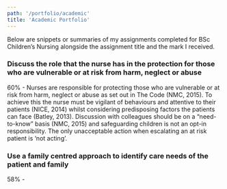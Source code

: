 ```yaml
---
path: '/portfolio/academic'
title: 'Academic Portfolio'
---
```


Below are snippets or summaries of my assignments completed for BSc Children’s Nursing alongside the assignment title and the mark I received.

<react-collapsible trigger="Level 4">

### Discuss the role that the nurse has in the protection for those who are vulnerable or at risk from harm, neglect or abuse

60% - Nurses are responsible for protecting those who are vulnerable or at risk from harm, neglect or abuse as set out in The Code (NMC, 2015). To achieve this the nurse must be vigilant of behaviours and attentive to their patients (NICE, 2014) whilst considering predisposing factors the patients can face (Batley, 2013).  Discussion with colleagues should be on a “need-to-know” basis (NMC, 2015) and safeguarding children is not an opt-in responsibility. The only unacceptable action when escalating an at risk patient is ‘not acting’.

### Use a family centred approach to identify care needs of the patient and family

58% -

</react-collapsible>

<react-collapsible trigger="Level 5">

</react-collapsible>

<react-collapsible trigger="Level 6">

</react-collapsible>